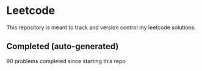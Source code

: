# Leetcode

This repository is meant to track and version control my leetcode solutions.

## Completed (auto-generated)

90 problems completed since starting this repo
